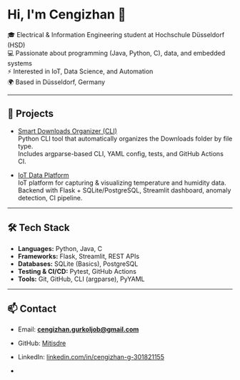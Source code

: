# Hi, I'm Cengizhan 👋

🎓 Electrical & Information Engineering student at Hochschule Düsseldorf (HSD)  
💻 Passionate about programming (Java, Python, C), data, and embedded systems  
⚡ Interested in IoT, Data Science, and Automation  
🌍 Based in Düsseldorf, Germany  

---

## 🚀 Projects

- [Smart Downloads Organizer (CLI)](https://github.com/Mitisdre/smart-downloads-organizer)  
  Python CLI tool that automatically organizes the Downloads folder by file type.  
  Includes argparse-based CLI, YAML config, tests, and GitHub Actions CI.

- [IoT Data Platform](https://github.com/Mitisdre/iot-data-platform)  
  IoT platform for capturing & visualizing temperature and humidity data.  
  Backend with Flask + SQLite/PostgreSQL, Streamlit dashboard, anomaly detection, CI pipeline.  

---

## 🛠️ Tech Stack
- **Languages:** Python, Java, C  
- **Frameworks:** Flask, Streamlit, REST APIs  
- **Databases:** SQLite (Basics), PostgreSQL  
- **Testing & CI/CD:** Pytest, GitHub Actions  
- **Tools:** Git, GitHub, CLI (argparse), PyYAML  

---

## 📫 Contact
- Email: **cengizhan.gurkoljob@gmail.com**  
- GitHub: [Mitisdre](https://github.com/Mitisdre)  
- LinkedIn: [linkedin.com/in/cengizhan-g-301821155](https://www.linkedin.com/in/cengizhan-g-301821155)  

-

